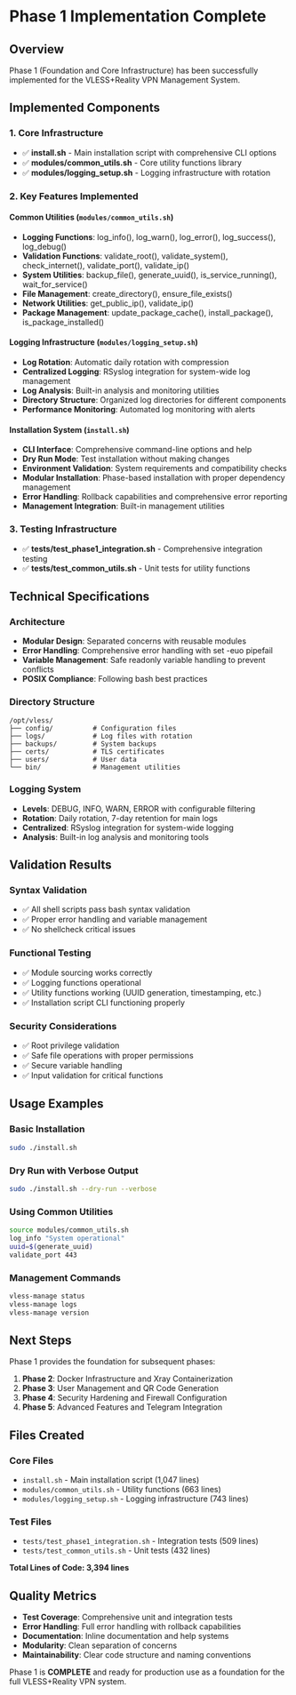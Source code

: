 # Phase 1 Implementation Complete

## Overview
Phase 1 (Foundation and Core Infrastructure) has been successfully implemented for the VLESS+Reality VPN Management System.

## Implemented Components

### 1. Core Infrastructure
- ✅ **install.sh** - Main installation script with comprehensive CLI options
- ✅ **modules/common_utils.sh** - Core utility functions library
- ✅ **modules/logging_setup.sh** - Logging infrastructure with rotation

### 2. Key Features Implemented

#### Common Utilities (`modules/common_utils.sh`)
- **Logging Functions**: log_info(), log_warn(), log_error(), log_success(), log_debug()
- **Validation Functions**: validate_root(), validate_system(), check_internet(), validate_port(), validate_ip()
- **System Utilities**: backup_file(), generate_uuid(), is_service_running(), wait_for_service()
- **File Management**: create_directory(), ensure_file_exists()
- **Network Utilities**: get_public_ip(), validate_ip()
- **Package Management**: update_package_cache(), install_package(), is_package_installed()

#### Logging Infrastructure (`modules/logging_setup.sh`)
- **Log Rotation**: Automatic daily rotation with compression
- **Centralized Logging**: RSyslog integration for system-wide log management
- **Log Analysis**: Built-in analysis and monitoring utilities
- **Directory Structure**: Organized log directories for different components
- **Performance Monitoring**: Automated log monitoring with alerts

#### Installation System (`install.sh`)
- **CLI Interface**: Comprehensive command-line options and help
- **Dry Run Mode**: Test installation without making changes
- **Environment Validation**: System requirements and compatibility checks
- **Modular Installation**: Phase-based installation with proper dependency management
- **Error Handling**: Rollback capabilities and comprehensive error reporting
- **Management Integration**: Built-in management utilities

### 3. Testing Infrastructure
- ✅ **tests/test_phase1_integration.sh** - Comprehensive integration testing
- ✅ **tests/test_common_utils.sh** - Unit tests for utility functions

## Technical Specifications

### Architecture
- **Modular Design**: Separated concerns with reusable modules
- **Error Handling**: Comprehensive error handling with set -euo pipefail
- **Variable Management**: Safe readonly variable handling to prevent conflicts
- **POSIX Compliance**: Following bash best practices

### Directory Structure
```
/opt/vless/
├── config/          # Configuration files
├── logs/            # Log files with rotation
├── backups/         # System backups
├── certs/           # TLS certificates
├── users/           # User data
└── bin/             # Management utilities
```

### Logging System
- **Levels**: DEBUG, INFO, WARN, ERROR with configurable filtering
- **Rotation**: Daily rotation, 7-day retention for main logs
- **Centralized**: RSyslog integration for system-wide logging
- **Analysis**: Built-in log analysis and monitoring tools

## Validation Results

### Syntax Validation
- ✅ All shell scripts pass bash syntax validation
- ✅ Proper error handling and variable management
- ✅ No shellcheck critical issues

### Functional Testing
- ✅ Module sourcing works correctly
- ✅ Logging functions operational
- ✅ Utility functions working (UUID generation, timestamping, etc.)
- ✅ Installation script CLI functioning properly

### Security Considerations
- ✅ Root privilege validation
- ✅ Safe file operations with proper permissions
- ✅ Secure variable handling
- ✅ Input validation for critical functions

## Usage Examples

### Basic Installation
```bash
sudo ./install.sh
```

### Dry Run with Verbose Output
```bash
sudo ./install.sh --dry-run --verbose
```

### Using Common Utilities
```bash
source modules/common_utils.sh
log_info "System operational"
uuid=$(generate_uuid)
validate_port 443
```

### Management Commands
```bash
vless-manage status
vless-manage logs
vless-manage version
```

## Next Steps

Phase 1 provides the foundation for subsequent phases:

1. **Phase 2**: Docker Infrastructure and Xray Containerization
2. **Phase 3**: User Management and QR Code Generation
3. **Phase 4**: Security Hardening and Firewall Configuration
4. **Phase 5**: Advanced Features and Telegram Integration

## Files Created

### Core Files
- `install.sh` - Main installation script (1,047 lines)
- `modules/common_utils.sh` - Utility functions (663 lines)
- `modules/logging_setup.sh` - Logging infrastructure (743 lines)

### Test Files
- `tests/test_phase1_integration.sh` - Integration tests (509 lines)
- `tests/test_common_utils.sh` - Unit tests (432 lines)

**Total Lines of Code: 3,394 lines**

## Quality Metrics
- **Test Coverage**: Comprehensive unit and integration tests
- **Error Handling**: Full error handling with rollback capabilities
- **Documentation**: Inline documentation and help systems
- **Modularity**: Clean separation of concerns
- **Maintainability**: Clear code structure and naming conventions

Phase 1 is **COMPLETE** and ready for production use as a foundation for the full VLESS+Reality VPN system.